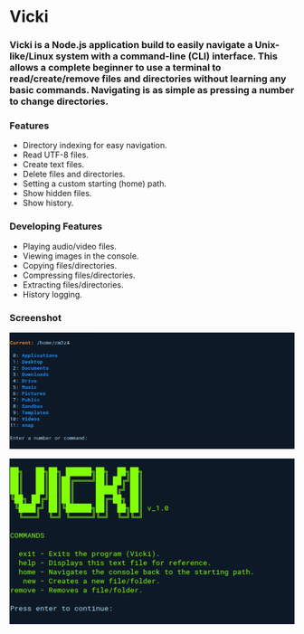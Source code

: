 # Vicki

### Vicki is a Node.js application build to easily navigate a Unix-like/Linux system with a command-line (CLI) interface. This allows a complete beginner to use a terminal to read/create/remove files and directories without learning any basic commands. Navigating is as simple as pressing a number to change directories.

### Features
- Directory indexing for easy navigation.
- Read UTF-8 files.
- Create text files.
- Delete files and directories.
- Setting a custom starting (home) path.
- Show hidden files.
- Show history.

### Developing Features
- Playing audio/video files.
- Viewing images in the console.
- Copying files/directories.
- Compressing files/directories.
- Extracting files/directories.
- History logging.

### Screenshot

![](./assets/img/screenshot.png)

![](./assets/img/screenshot1.png)

